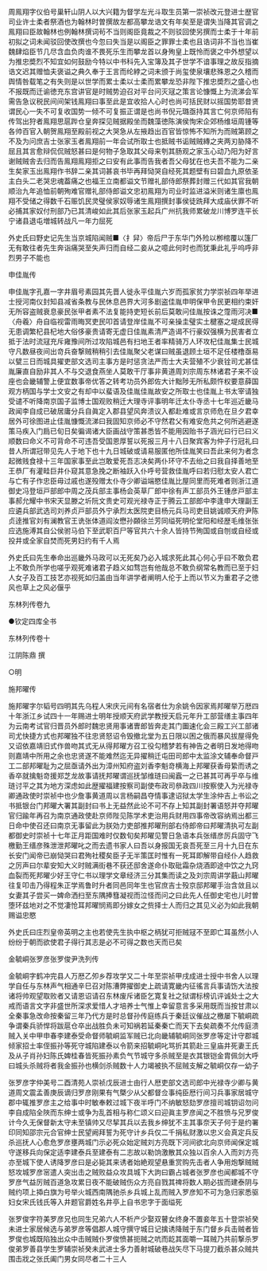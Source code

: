 <!-- { "loadSidebar": true } -->
周鳯翔字仪伯号巢轩山阴人以大兴籍为督学左光斗取生员第一崇祯改元登进士歴官司业许士柔者祭酒也为翰林时曽撰故左都高攀龙诰文有年矣至是谓失当降其官调之鳯翔曰臣故翰林也例翰林撰词茍不当则阁臣竟裁之不则驳回使另撰而士柔于十年前初拟之词未闻驳回使改撰也今忽曰失当是以阁臣之罪罪士柔也且诰词非不当也当崔魏肆焰臣节几尽含血负肉谁不畏死乐生而攀龙首以身殉皇上既怜而褒之中外想望以为推忠奬烈不知宜如何鼓励今特以中书科先入宝簿及其子世学不谙事理之故反指摘诰文迟其赠恤夫褒谥之典久奉于王言而纶綍之词未颁于尚玺使泉壤悲殊恩之久稽而舆情咎载笔之有失则是以世学而累士柔以士柔而累攀龙恐非陛下推忠奬烈之盛心也不报既而迁谕徳充东宫讲官是时贼势迫召对平台问灭冦之策言论慷慨上为流涕会军需告急议税民间间架钱鳯翔曰事至此是宜收拾人心时也尚可括民财以摇国势耶昔贤谓民心一失不可复收国势一倾不可复振正谓是也尚书倪元璐亟持其言亡何京师陷有传驾出狩者鳯翔思扈跸仓皇奔探见贼据殿坐而魏藻徳陈演侯恂宋企郊杨维垣周锺等各帅百官入朝贺鳯翔至殿前视之大哭急从左掖趋出百官皆惊怖不知所为而贼第顾之不及为问庶吉士张家玉者鳯翔前一年会试所取士也抵贼书诟贼贼縳之夹两刃胁降不屈且其言愈辩侃侃贼怒甚曰是何物子急取其父母来刳其肠观之家玉心动乃阳为好言谢贼贼舎去归而告鳯翔鳯翔拒之曰安有此事而告我者吾父母犹在也夫吾不能为二亲生矣家玉出鳯翔作书辞二亲其词甚哀书毕再拜恸哭自经死其题壁有曰碧血九原依圣主白头二老哭忠魂葢痛之也福王立南都谥文节赠礼部侍郎祭葬封赠三代如其官我朝顺治九年追恤前朝殉难官赠礼部侍郎谥文忠初鳯翔为司业时监进溢米则诸生廪也鳯翔不受储之得数千石赈饥民灵璧侯家奴辱诸生鳯翔撰封事侯徒跣拜大成庙伏罪不听必捕其家奴付刑部乃已其清峻如此其后张家玉起兵广州抗我师累破龙川博罗连平长宁诸县退屯増城转战凡一年力屈死

外史氏曰野史记先生当京城陷闻贼■〈扌舁〉帝后尸于东华门外殓以栁棺覆以篷厂无有敢往者先生奔诣痛哭至失声归而自经二妾从之噫此何时也而犹秉此礼乎呜呼非烈男子不能也

申佳胤传

申佳胤字孔嘉一字井眉号素园其先晋人徙永平佳胤六岁而孤家贫力学崇祯四年举进士授河南仪封知县减省条教与民休息邑界大河多剧盗佳胤申明保甲令民更相约束奸无所容盗贼衰息豪民张甲者素不法复能持吏短长前后莫敢问佳胤按诛之霪雨河决■〈舟羲〉舟自临视雷雨晦冥吏民叩首请登岸佳胤不可亲操圭璧实土楗塞之堤成民得无患调繁杞县杞地大俗侈豪贵请寄无虚日佳胤素清严造谒不行豪奴强横为民害者立抵于法时流冦充斥雍豫间所过攻陷城邑有扫地王者率精骑万人环攻杞佳胤集士民城守凡数昼夜间出竒兵奋撃贼稍稍引去佳胤聚父老谋曰贼虽退顾土垣不足任楼橹亟易以甓三日而城具擢吏部文选司主事方是时惩贪法严而士大夫营殖不少衰铨司尤甚佳胤廉直自励非其人不与交退食燕坐人莫敢干厅事非黄道周刘宗周东林诸君子来不设座也会畿辅警上便宜数事帝优答之转考功员外郎佐大计黜陟无所私颇忤权要意薛国观方柄国与学士文安之有却中以蜚语及佳胤佳胤故安之所取士也佳胤上书太宰请独受谴不听降南京国子监博士国观败稍迁大理寺评事明年迁太仆寺丞十七年巡近畿马政闻李自成已破居庸分兵自眞定入郡县望风奔溃议入都赴难或言京师危在旦夕君幸居外可徐图进止佳胤慷慨流涕曰我固知京师必不守然君父有难安危共之何所逃避遂策马疾入门扃已旬日矣徧谒诸大臣画战守策甚悉皆不能用因贻书子涵光曰行已曰义顺数曰命义不可背命不可违吾受国恩厚誓以死报三月十八日聚宾客为仲子行冠礼曰昔人所谓冠带见先人于地下也十九日城破或请易服匿他所佳胤笑曰吾此来何为者念起微贱食禄十三年国家事至此岂敢爱死吾志决矣两仆环守不去绐之曰我自择善地至王恭厂有灌畦巨井仆窥其意急挽之断袖跃入仆呼号营救佳胤呼曰若归慰太安人君亡与亡有子作忠臣毋过戚也遂殁赠太仆寺少卿谥端愍佳胤比屋同里而死难者则浙江道御史冯登垣戸部郎中周之茂兵部主事杨会英草厂郎中徐有声工部员外王锺彦戸部主事郝允耀中书宋天显滕之圻阮文贵史可观光禄寺正于腾云工部郎中李逢申大理副王应遴兵部武选司刘养贞戸部员外宁承烈太医院吏目杨元兵马司吏目姚诚顺天府尹陈贞逹推官刘有澜教官王诜张体道阎汝懋孙頥徐兰芳同缢死明伦堂阳和经歴毛维张张应选施溥其自公侯驸马伯下至武职百尸等官共六十余人皆持节殉国或自刎或自经或投井或全家自焚而死男妇约有千人焉

外史氏曰先生奉命出巡畿外马政可以无死矣乃必入城求死此其心何心乎曰不敢负君上不敢负所学也嗟乎观死难诸君子趋义如骛岂有他哉总不敢负纲常名教而已至于妇人女子及百工技艺亦视死如归盖由当年讲学者阐明人伦于上而以节义为重君子之徳风也草上之风必偃乎

东林列传卷九

●钦定四库全书

东林列传卷十

江阴陈鼎 撰

○明

施邦曜传

施邦曜字尔韬号四明其先乌程人宋庆元间有名宿者仕为余姚令因家焉邦曜举万厯四十年浙江乡试四十一年赐进士明年授顺天府武学教授天启元年升工部营缮主事四年为云南考试官归晋员外郎时魏忠贤用事诸曺郎皆奔走其门圗速化会三殿工兴工部诸司尤快捷方式也邦曜独不往忠贤怒诏令毁撤北堂为五日限以困之俄而暴风拔屋得免又诏依嘉靖旧式作兽吻其式无从得邦曜方召工役勾稽梦若有神告之者明日发地得吻则嘉靖中所用之余也忠贤遂不能难然迄无异擢稍迁屯田司郎中太监涂文辅奉命督戸工二部邦曜耻为之屈亟请外出为漳州知府盗刘香李魁竒横海上邦曜获香母絷而诱之香卒就擒魁竒援郑芝龙故事请抚邦曜谓巡抚邹维琏曰闽蠧一之已甚其可再乎卒与维琏讨平之其为地方深虑如此歴擢福建按察司副使布政司叅政四川按察使入为光禄寺卿通政使时崇祯中也少詹事黄道周以言杨嗣昌夺情事逮诏狱太学生涂仲吉上书讼之书抵银台门邦曜大署其副封曰书上无益然此论不可不存上知其副封署语怒并夺邦曜官归踰年再召为南京通政使赴京师陛见陈学术吏治用兵财用四事帝改容纳焉出都三日命中使召还曰南京无事留此为朕効力吏部推邦曜刑部右侍郎帝曰邦曜清执可左副都御史时崇祯十七年正月距国难时仅数旬矣邦曜见警日急语本兵张缙彦厉兵固守飞檄勤王缙彦殊泄泄邦曜叱之而去遗书家人曰吾以身报国无哀吾死至三月十九日在东长安门闻帝已崩恸哭曰君殉社稷矣臣子无半策匡时惟有一死耳即解带自经仆人趋救之厉声曰尔辈安知大义时贼满街巷不获还邸舍遂命仆取砒霜杂烧酒即途中饮之九窍血裂而死邦曜少好王守仁书以理学文章经济三分其集而读之及刘宗周讲学蕺山邦曜往复叩击乃得程朱正学焉鲁时升者同邑同年生也官庶吉士殁京邸邦曜手治含敛且以女妻其子尝买一婢命洒扫至东隅捧篲凝视而泣怪而问之曰此先人任御史宅也儿时曽堕环兹地对之不觉凄怆耳邦曜悯焉即分嫁女之赀择士人而归之其见义必为如此我朝赐谥忠愍

外史氏曰庄烈皇帝英明之主也若使先生执中枢之柄犹可拒贼冦不至即亡耳虽然小人纷纷于朝而欲使君子得行其志是必不可得之数也天而已矣

金毓峒张罗彦张罗俊尹洗列传

金毓峒字鹤冲完县人万厯乙夘乡荐攻学又二十年至崇祯甲戌成进士授中书舍人以理学自任与东林声气相通辛巳召对陈漕弊擢御史上疏请寛畿内征徭言兵事请饬大法按诸将帅观望取败者又请恩诏请召东林废斥诸臣乞寛复社之狱谓标榜讥评诚处士之大戒而语言文字非盛世所深求爱惜人才培养士气惟上幸留意言多采用既而当按甘肃以全秦事急改命按秦留三年乃代方是时总督孙传庭练兵于秦廷议催战之檄屡下毓峒疏争谓秦兵骄悍将跋扈仓卒出战胜负未可知祸若延秦秦亡而天下去矣疏奏不允传庭溃贼入关中甲申春李建泰受命督师毓峒监军贼已北向畿辅毓峒同张罗彦等定计守郡城倾家招士率侄振孙等死守城陷建泰以令箭来招毓峒叱骂折其箭赴三皇庙井死妻王氏及从子肖孙妇陈氏婢桂春皆死振孙素负气节城守多杀贼至是衣其银铠金胄佩剑大呼曰城头杀贼将者我金振孙也横剑杀贼数十人力竭被执不屈贼支解之毓峒仅存一幼子

张罗彦字仲美号二酉清苑人崇祯戊辰进士由行人厯吏部文选司郎中光禄寺少卿与黄道周文震孟善庚辰谪归罗彦刚果有气槩少从父都督佥事纯臣厯行间习兵事家居城守郡中辄推罗彦主之给事中时敏奉敕过城下夜半呼门不纳敏怒劾罗彦擅司城钥诏勿问李自成陷全陜而东绅士或争为乱首相与称仁颂义曰迎眞主罗彦闻之不胜愤与兄罗俊计今久无保督新太守未至镇帅又尽挈其兵以去我乡绅犹不主其事奈天子何于是约署印同知邵宗元合官绅士民望阙拜誓为死守计乡兵仅二千捐私财激以忠义会真定兵反杀巡抚人心愈危罗彦壅两城门示必死众始定贼刘方亮既下河间欲北向京师闻保定城守遂移兵向保定适李建泰兵至建泰有二志故以勒饷激散其众独以百余人入而刘方亮亦至城下使人诱降罗彦曰是必毙其来诱者始絶观望悬重赏购先击者人争用炮撃贼贼怒攻城罗彦宻遣人突出击之贼败益众攻具城下大訽曰霸占城者张罗彦也闻都城不守罗彦气益厉贼百道急攻累日夜不能破贼伤众方亮自戮其禆将数人期必拔而建泰阴与贼约项上揷白旗为号举火城西南隅驰杀乡兵城上乱而贼入罗彦知不可为急归家悉驱妇女宋氏钱氏等入井题官爵姓名井亭上自书忠字于面缢死

张罗俊字符美罗彦兄也同生兄弟六人不析产少娶双瞽女终身不置妾年五十登崇祯癸未进士家居候选与弟罗彦等倡郡人城守撰守城日记擒诱降贼于东门督乡兵击贼者皆罗俊也城既陷独出众中击贼贼仆罗俊愤甚扼贼之吭而龁其面嚼一耳贼乃共前撃杀罗俊弟罗善县学生罗辅崇祯癸未武进士多力善射城破巷战矢尽下马提刀截杀甚众贼共围击戕之张氏阖门男女同尽者二十三人

